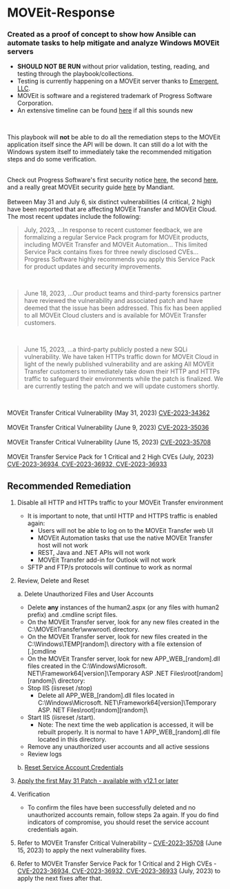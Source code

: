 # MOVEit-Response 

### Created as a proof of concept to show how Ansible can automate tasks to help mitigate and analyze Windows MOVEit servers

 - **SHOULD NOT BE RUN** without prior validation, testing, reading, and testing through the playbook/collections. 
- Testing is currently happening on a MOVEit server thanks to [Emergent, LLC](https://www.emergent360.com/).
- MOVEit is software and a registered trademark of Progress Software Corporation.
- An extensive timeline can be found [here](https://www.cybersecuritydive.com/news/moveit-breach-timeline/687417/) if all this sounds new
<br>

This playbook will **not** be able to do all the remediation steps to the MOVEit application itself since the API will be down. It can still do a lot with the Windows system itself to immediately take the recommended mitigation steps and do some verification.
<br>
<br>

Check out Progress Software's first security notice [here](https://www.progress.com/security/moveit-transfer-and-moveit-cloud-vulnerability), the second [here](https://community.progress.com/s/article/MOVEit-Transfer-2020-1-Service-Pack-July-2023), and a really great MOVEit security guide [here](https://www.mandiant.com/resources/reports/moveit-transfer-containment-and-hardening-guide) by Mandiant.
<br>
<br>Between May 31 and July 6, six distinct vulnerabilities (4 critical, 2 high) have been reported that are affecting MOVEit Transfer and MOVEit Cloud. The most recent updates include the following:
<br>

> July, 2023, ...In response to recent customer feedback, we are formalizing a regular Service Pack program for MOVEit products, including MOVEit Transfer and MOVEit Automation... This limited Service Pack contains fixes for three newly disclosed CVEs... Progress Software highly recommends you apply this Service Pack for product updates and security improvements.

<br>

> June 18, 2023, ...Our product teams and third-party forensics partner have reviewed the vulnerability and associated patch and have deemed that the issue has been addressed. This fix has been applied to all MOVEit Cloud clusters and is available for MOVEit Transfer customers.

<br>

> June 15, 2023, ...a third-party publicly posted a new SQLi vulnerability. We have taken HTTPs traffic down for MOVEit Cloud in light of the newly published vulnerability and are asking All MOVEit Transfer customers to immediately take down their HTTP and HTTPs traffic to safeguard their environments while the patch is finalized. We are currently testing the patch and we will update customers shortly.

<br>

MOVEit Transfer Critical Vulnerability (May 31, 2023) [CVE-2023-34362](https://community.progress.com/s/article/MOVEit-Transfer-Critical-Vulnerability-31May2023)
<br>
<br>MOVEit Transfer Critical Vulnerability (June 9, 2023) [CVE-2023-35036](https://community.progress.com/s/article/MOVEit-Transfer-Critical-Vulnerability-CVE-2023-35036-June-9-2023)
<br>
<br>MOVEit Transfer Critical Vulnerability (June 15, 2023) [CVE-2023-35708](https://community.progress.com/s/article/MOVEit-Transfer-Critical-Vulnerability-15June2023)
<br>
<br>MOVEit Transfer Service Pack for 1 Critical and 2 High CVEs (July, 2023) [CVE-2023-36934, CVE-2023-36932, CVE-2023-36933](https://community.progress.com/s/article/MOVEit-Transfer-2020-1-Service-Pack-July-2023)


## Recommended Remediation
1. Disable all HTTP and HTTPs traffic to your MOVEit Transfer environment
    - It is important to note, that until HTTP and HTTPS traffic is enabled again: 
      - Users will not be able to log on to the MOVEit Transfer web UI  
      - MOVEit Automation tasks that use the native MOVEit Transfer host will not work
      - REST, Java and .NET APIs will not work 
      - MOVEit Transfer add-in for Outlook will not work 
    - SFTP and FTP/s protocols will continue to work as normal 

2. Review, Delete and Reset
   
   a. Delete Unauthorized Files and User Accounts
     - Delete **any** instances of the human2.aspx (or any files with human2 prefix) and .cmdline script files.
     - On the MOVEit Transfer server, look for any new files created in the C:\MOVEitTransfer\wwwroot\ directory.
     - On the MOVEit Transfer server, look for new files created in the C:\Windows\TEMP\[random]\ directory with a file extension of [.]cmdline
     - On the MOVEit Transfer server, look for new APP_WEB_[random].dll files created in the C:\Windows\Microsoft. NET\Framework64\[version]\Temporary ASP .NET Files\root\[random]\[random]\ directory:
     - Stop IIS (iisreset /stop)
       - Delete all APP_WEB_[random].dll files located in C:\Windows\Microsoft. NET\Framework64\[version]\Temporary ASP. NET Files\root\[random]\[random]\
     - Start IIS (iisreset /start). 
       - Note: The next time the web application is accessed, it will be rebuilt properly. It is normal to have 1 APP_WEB_[random].dll file located in this directory.
    - Remove any unauthorized user accounts and all active sessions
    - Review logs
      
   b. [Reset Service Account Credentials](https://community.progress.com/s/article/Transfer-Automation-Change-Windows-Service-Account-Password)

 3. [Apply the first May 31 Patch - available with v12.1 or later](https://community.progress.com/s/article/MOVEit-Transfer-Critical-Vulnerability-31May2023)

 4. Verification
    - To confirm the files have been successfully deleted and no unauthorized accounts remain, follow steps 2a again. If you do find indicators of compromise, you should reset the service account credentials again.

 5. Refer to MOVEit Transfer Critical Vulnerability – [CVE-2023-35708](https://community.progress.com/s/article/MOVEit-Transfer-Critical-Vulnerability-15June2023) (June 15, 2023) to apply the next vulnerability fixes.

 6. Refer to MOVEit Transfer Service Pack for 1 Critical and 2 High CVEs - [CVE-2023-36934, CVE-2023-36932, CVE-2023-36933](https://community.progress.com/s/article/MOVEit-Transfer-2020-1-Service-Pack-July-2023) (July, 2023) to apply the next fixes after that. 
